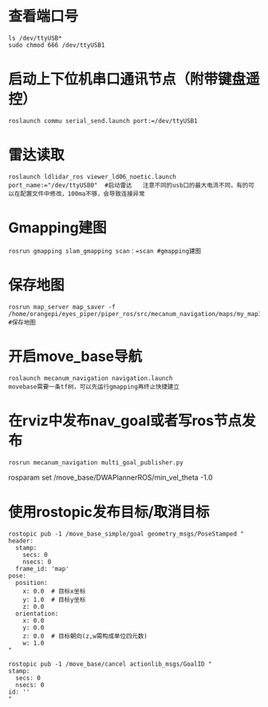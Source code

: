 # 查看端口号
```
ls /dev/ttyUSB*
sudo chmod 666 /dev/ttyUSB1
```
# 启动上下位机串口通讯节点（附带键盘遥控）
```
roslaunch commu serial_send.launch port:=/dev/ttyUSB1
```
# 雷达读取
```
roslaunch ldlidar_ros viewer_ld06_noetic.launch port_name:="/dev/ttyUSB0"  #启动雷达   注意不同的usb口的最大电流不同，有的可以在配置文件中修改，100ma不够，会导致连接异常
```
# Gmapping建图
```
rosrun gmapping slam_gmapping scan：=scan #gmapping建图
```


# 保存地图
```
rosrun map_server map_saver -f /home/orangepi/eyes_piper/piper_ros/src/mecanum_navigation/maps/my_map1  #保存地图
```

# 开启move_base导航
```
roslaunch mecanum_navigation navigation.launch
movebase需要一条tf树，可以先运行gmapping再终止快捷建立
```
# 在rviz中发布nav_goal或者写ros节点发布
```
rosrun mecanum_navigation multi_goal_publisher.py
```

rosparam set /move_base/DWAPlannerROS/min_vel_theta -1.0


# 使用rostopic发布目标/取消目标
```
rostopic pub -1 /move_base_simple/goal geometry_msgs/PoseStamped "
header:
  stamp:
    secs: 0
    nsecs: 0
  frame_id: 'map'
pose:
  position:
    x: 0.0  # 目标x坐标
    y: 1.0  # 目标y坐标
    z: 0.0
  orientation:
    x: 0.0
    y: 0.0
    z: 0.0  # 目标朝向(z,w需构成单位四元数)
    w: 1.0
"
```


```
rostopic pub -1 /move_base/cancel actionlib_msgs/GoalID "
stamp:
  secs: 0
  nsecs: 0
id: ''
"
```


